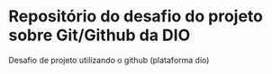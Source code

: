# Repositório do desafio do projeto sobre Git/Github da DIO


Desafio de projeto utilizando o github (plataforma dio)
